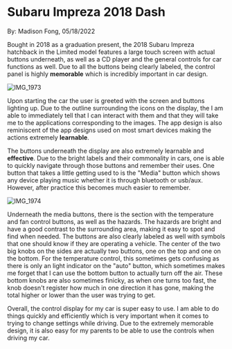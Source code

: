 # Subaru Impreza 2018 Dash
By: Madison Fong, 05/18/2022
  
Bought in 2018 as a graduation present, the 2018 Subaru Impreza hatchback in the Limited model features a large touch screen with actual buttons underneath, as well as a CD player and the general controls for car functions as well. Due to all the buttons being clearly labeled, the control panel is highly **memorable** which is incredibly important in car design.

![IMG_1973](https://user-images.githubusercontent.com/70239363/168769547-d3fde322-64ee-4f52-8e73-c5d1d8926d0a.JPG)

Upon starting the car the user is greeted with the screen and buttons lighting up. Due to the outline surrounding the icons on the display, the I am able to immediately tell that I can interact with them and that they will take me to the applications corresponding to the images. The app design is also reminiscent of the app designs used on most smart devices making the actions extremely **learnable**.

The buttons underneath the display are also extremely learnable and **effective**. Due to the bright labels and their commonality in cars, one is able to quickly navigate through those buttons and remember their uses. One button that takes a little getting used to is the "Media" button which shows any device playing music whether it is through bluetooth or usb/aux. However, after practice this becomes much easier to remember. 

![IMG_1974](https://user-images.githubusercontent.com/70239363/168772529-cfba24d8-76e5-4aec-866d-eeeb9b046a1f.jpg)

Underneath the media buttons, there is the section with the temperature and fan control buttons, as well as the hazards. The hazards are bright and have a good contrast to the surrounding area, making it easy to spot and find when needed. The buttons are also clearly labeled as well with symbols that one should know if they are operating a vehicle. The center of the two big knobs on the sides are actually two buttons, one on the top and one on the bottom. For the temperature control, this sometimes gets confusing as there is only an light indicator on the "auto" button, which sometimes makes me forget that I can use the bottom button to actually turn off the air. These bottom knobs are also sometimes finicky, as when one turns too fast, the knob doesn't register how much in one direction it has gone, making the total higher or lower than the user was trying to get.

Overall, the control display for my car is super easy to use. I am able to do things quickly and efficiently which is very important when it comes to trying to change settings while driving. Due to the extremely memorable design, it is also easy for my parents to be able to use the controls when driving my car.
